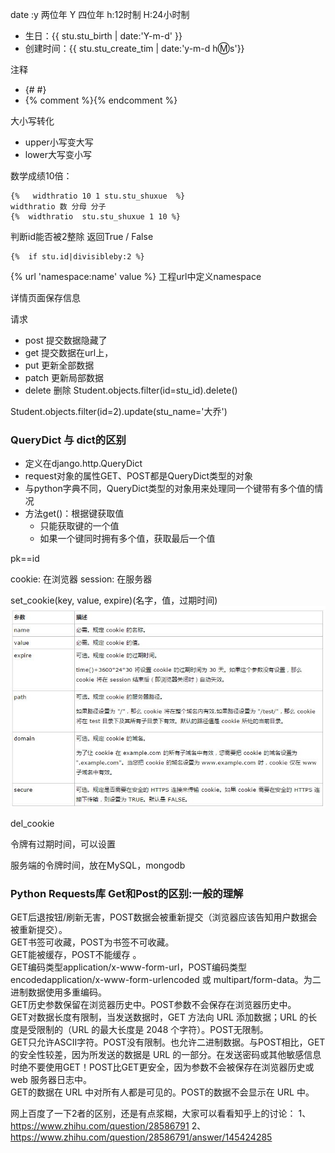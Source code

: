 
date :y 两位年 Y 四位年 h:12时制  H:24小时制
* 生日：{{ stu.stu_birth | date:'Y-m-d' }}
* 创建时间：{{ stu.stu_create_tim | date:'y-m-d h:m:s'}}

注释
* {# #}
* {% comment %}{% endcomment %}

大小写转化
* upper小写变大写
* lower大写变小写

数学成绩10倍：
```
{%   widthratio 10 1 stu.stu_shuxue  %}
widthratio 数 分母 分子
{%  widthratio  stu.stu_shuxue 1 10 %}
```

判断id能否被2整除 返回True / False
```
{%  if stu.id|divisibleby:2 %}
```

{% url 'namespace:name' value %}
工程url中定义namespace

详情页面保存信息

请求
* post 提交数据隐藏了
* get 提交数据在url上，
* put 更新全部数据
* patch 更新局部数据
* delete 删除
Student.objects.filter(id=stu_id).delete()

Student.objects.filter(id=2).update(stu_name='大乔')


### QueryDict 与 dict的区别
* 定义在django.http.QueryDict
* request对象的属性GET、POST都是QueryDict类型的对象
* 与python字典不同，QueryDict类型的对象用来处理同一个键带有多个值的情况
* 方法get()：根据键获取值
	* 只能获取键的一个值
	* 如果一个键同时拥有多个值，获取最后一个值

pk==id

cookie: 在浏览器
session: 在服务器

set_cookie(key, value, expire)(名字，值，过期时间)
![](https://github.com/jiejuepy/knowledgepoints/blob/master/pictures/cookie.jpg)

del_cookie

令牌有过期时间，可以设置

服务端的令牌时间，放在MySQL，mongodb

### Python Requests库 Get和Post的区别:一般的理解
GET后退按钮/刷新无害，POST数据会被重新提交（浏览器应该告知用户数据会被重新提交）。<br>
GET书签可收藏，POST为书签不可收藏。<br>
GET能被缓存，POST不能缓存 。<br>
GET编码类型application/x-www-form-url，POST编码类型encodedapplication/x-www-form-urlencoded 或 multipart/form-data。为二进制数据使用多重编码。<br>
GET历史参数保留在浏览器历史中。POST参数不会保存在浏览器历史中。<br>
GET对数据长度有限制，当发送数据时，GET 方法向 URL 添加数据；URL 的长度是受限制的（URL 的最大长度是 2048 个字符）。POST无限制。<br>
GET只允许ASCII字符。POST没有限制。也允许二进制数据。与POST相比，GET的安全性较差，因为所发送的数据是 URL 的一部分。在发送密码或其他敏感信息时绝不要使用GET！POST比GET更安全，因为参数不会被保存在浏览器历史或 web 服务器日志中。<br>
GET的数据在 URL 中对所有人都是可见的。POST的数据不会显示在 URL 中。<br>

网上百度了一下2者的区别，还是有点浆糊，大家可以看看知乎上的讨论：
1、https://www.zhihu.com/question/28586791
2、https://www.zhihu.com/question/28586791/answer/145424285